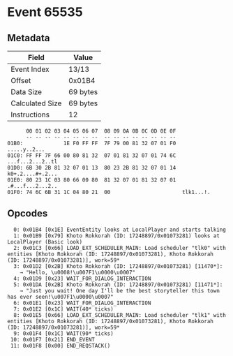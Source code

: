 # Event 65535

## Metadata

| Field           | Value    |
|-----------------|----------|
| Event Index     | 13/13    |
| Offset          | 0x01B4   |
| Data Size       | 69 bytes |
| Calculated Size | 69 bytes |
| Instructions    | 12       |

```
      00 01 02 03 04 05 06 07  08 09 0A 0B 0C 0D 0E 0F
      -- -- -- -- -- -- -- --  -- -- -- -- -- -- -- --
01B0:             1E F0 FF FF  7F 79 00 81 32 07 01 F0      .....y..2...
01C0: FF FF 7F 66 00 80 81 32  07 01 81 32 07 01 74 6C  ...f...2...2..tl
01D0: 6B 30 2B 81 32 07 01 13  80 23 2B 81 32 07 01 14  k0+.2....#+.2...
01E0: 80 23 1C 03 80 66 00 80  81 32 07 01 81 32 07 01  .#...f...2...2..
01F0: 74 6C 6B 31 1C 04 80 21  00                       tlk1...!.       
```

## Opcodes

```
  0: 0x01B4 [0x1E] EventEntity looks at LocalPlayer and starts talking
  1: 0x01B9 [0x79] Khoto Rokkorah (ID: 17248897/0x01073281) looks at LocalPlayer (Basic look)
  2: 0x01C3 [0x66] LOAD_EXT_SCHEDULER_MAIN: Load scheduler "tlk0" with entities [Khoto Rokkorah (ID: 17248897/0x01073281), Khoto Rokkorah (ID: 17248897/0x01073281)], work=59*
  3: 0x01D2 [0x2B] Khoto Rokkorah (ID: 17248897/0x01073281) [11470*]:
    → "Hello, \u0008!\u007F1\u0000\u0007"
  4: 0x01D9 [0x23] WAIT_FOR_DIALOG_INTERACTION
  5: 0x01DA [0x2B] Khoto Rokkorah (ID: 17248897/0x01073281) [11471*]:
    → "Just you wait! One day I'll be the best storyteller this town has ever seen!\u007F1\u0000\u0007"
  6: 0x01E1 [0x23] WAIT_FOR_DIALOG_INTERACTION
  7: 0x01E2 [0x1C] WAIT(40* ticks)
  8: 0x01E5 [0x66] LOAD_EXT_SCHEDULER_MAIN: Load scheduler "tlk1" with entities [Khoto Rokkorah (ID: 17248897/0x01073281), Khoto Rokkorah (ID: 17248897/0x01073281)], work=59*
  9: 0x01F4 [0x1C] WAIT(90* ticks)
 10: 0x01F7 [0x21] END_EVENT
 11: 0x01F8 [0x00] END_REQSTACK()
```
